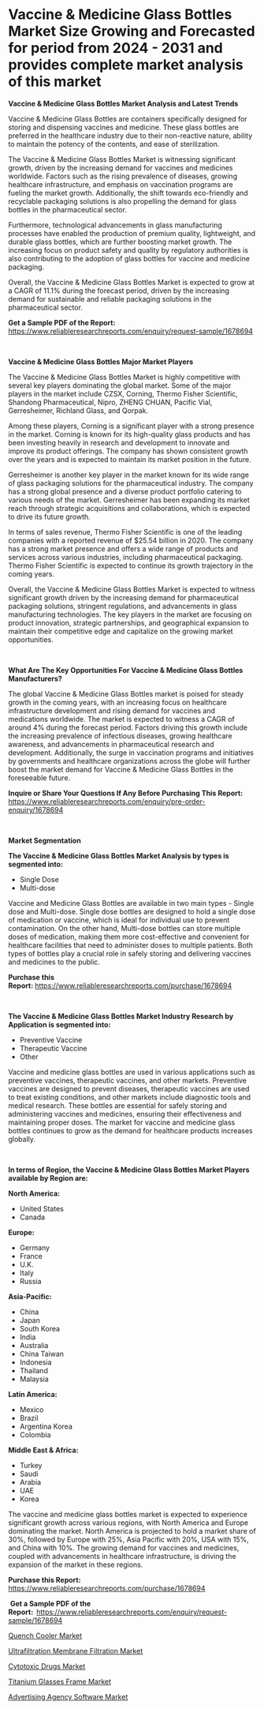 <p><h1>Vaccine & Medicine Glass Bottles Market Size Growing and Forecasted for period from 2024 - 2031 and provides complete market analysis of this market</h1></p><p><strong>Vaccine & Medicine Glass Bottles Market Analysis and Latest Trends</strong></p>
<p><p>Vaccine & Medicine Glass Bottles are containers specifically designed for storing and dispensing vaccines and medicine. These glass bottles are preferred in the healthcare industry due to their non-reactive nature, ability to maintain the potency of the contents, and ease of sterilization.</p><p>The Vaccine & Medicine Glass Bottles Market is witnessing significant growth, driven by the increasing demand for vaccines and medicines worldwide. Factors such as the rising prevalence of diseases, growing healthcare infrastructure, and emphasis on vaccination programs are fueling the market growth. Additionally, the shift towards eco-friendly and recyclable packaging solutions is also propelling the demand for glass bottles in the pharmaceutical sector.</p><p>Furthermore, technological advancements in glass manufacturing processes have enabled the production of premium quality, lightweight, and durable glass bottles, which are further boosting market growth. The increasing focus on product safety and quality by regulatory authorities is also contributing to the adoption of glass bottles for vaccine and medicine packaging.</p><p>Overall, the Vaccine & Medicine Glass Bottles Market is expected to grow at a CAGR of 11.1% during the forecast period, driven by the increasing demand for sustainable and reliable packaging solutions in the pharmaceutical sector.</p></p>
<p><strong>Get a Sample PDF of the Report:&nbsp;</strong> <a href="https://www.reliableresearchreports.com/enquiry/request-sample/1678694">https://www.reliableresearchreports.com/enquiry/request-sample/1678694</a></p>
<p>&nbsp;</p>
<p><strong>Vaccine & Medicine Glass Bottles Major Market Players</strong></p>
<p><p>The Vaccine & Medicine Glass Bottles Market is highly competitive with several key players dominating the global market. Some of the major players in the market include CZSX, Corning, Thermo Fisher Scientific, Shandong Pharmaceutical, Nipro, ZHENG CHUAN, Pacific Vial, Gerresheimer, Richland Glass, and Qorpak.</p><p>Among these players, Corning is a significant player with a strong presence in the market. Corning is known for its high-quality glass products and has been investing heavily in research and development to innovate and improve its product offerings. The company has shown consistent growth over the years and is expected to maintain its market position in the future.</p><p>Gerresheimer is another key player in the market known for its wide range of glass packaging solutions for the pharmaceutical industry. The company has a strong global presence and a diverse product portfolio catering to various needs of the market. Gerresheimer has been expanding its market reach through strategic acquisitions and collaborations, which is expected to drive its future growth.</p><p>In terms of sales revenue, Thermo Fisher Scientific is one of the leading companies with a reported revenue of $25.54 billion in 2020. The company has a strong market presence and offers a wide range of products and services across various industries, including pharmaceutical packaging. Thermo Fisher Scientific is expected to continue its growth trajectory in the coming years.</p><p>Overall, the Vaccine & Medicine Glass Bottles Market is expected to witness significant growth driven by the increasing demand for pharmaceutical packaging solutions, stringent regulations, and advancements in glass manufacturing technologies. The key players in the market are focusing on product innovation, strategic partnerships, and geographical expansion to maintain their competitive edge and capitalize on the growing market opportunities.</p></p>
<p>&nbsp;</p>
<p><strong>What Are The Key Opportunities For Vaccine & Medicine Glass Bottles Manufacturers?</strong></p>
<p><p>The global Vaccine & Medicine Glass Bottles market is poised for steady growth in the coming years, with an increasing focus on healthcare infrastructure development and rising demand for vaccines and medications worldwide. The market is expected to witness a CAGR of around 4% during the forecast period. Factors driving this growth include the increasing prevalence of infectious diseases, growing healthcare awareness, and advancements in pharmaceutical research and development. Additionally, the surge in vaccination programs and initiatives by governments and healthcare organizations across the globe will further boost the market demand for Vaccine & Medicine Glass Bottles in the foreseeable future.</p></p>
<p><strong>Inquire or Share Your Questions If Any Before Purchasing This Report:</strong> <a href="https://www.reliableresearchreports.com/enquiry/pre-order-enquiry/1678694">https://www.reliableresearchreports.com/enquiry/pre-order-enquiry/1678694</a></p>
<p>&nbsp;</p>
<p><strong>Market Segmentation</strong></p>
<p><strong>The Vaccine & Medicine Glass Bottles Market Analysis by types is segmented into:</strong></p>
<p><ul><li>Single Dose</li><li>Multi-dose</li></ul></p>
<p><p>Vaccine and Medicine Glass Bottles are available in two main types - Single dose and Multi-dose. Single dose bottles are designed to hold a single dose of medication or vaccine, which is ideal for individual use to prevent contamination. On the other hand, Multi-dose bottles can store multiple doses of medication, making them more cost-effective and convenient for healthcare facilities that need to administer doses to multiple patients. Both types of bottles play a crucial role in safely storing and delivering vaccines and medicines to the public.</p></p>
<p><strong>Purchase this Report:&nbsp;</strong><a href="https://www.reliableresearchreports.com/purchase/1678694">https://www.reliableresearchreports.com/purchase/1678694</a></p>
<p>&nbsp;</p>
<p><strong>The Vaccine & Medicine Glass Bottles Market Industry Research by Application is segmented into:</strong></p>
<p><ul><li>Preventive Vaccine</li><li>Therapeutic Vaccine</li><li>Other</li></ul></p>
<p><p>Vaccine and medicine glass bottles are used in various applications such as preventive vaccines, therapeutic vaccines, and other markets. Preventive vaccines are designed to prevent diseases, therapeutic vaccines are used to treat existing conditions, and other markets include diagnostic tools and medical research. These bottles are essential for safely storing and administering vaccines and medicines, ensuring their effectiveness and maintaining proper doses. The market for vaccine and medicine glass bottles continues to grow as the demand for healthcare products increases globally.</p></p>
<p>&nbsp;</p>
<p><strong>In terms of Region, the Vaccine & Medicine Glass Bottles Market Players available by Region are:</strong></p>
<p>
    <p> <strong> North America: </strong>
        <ul>
            <li>United States</li>
            <li>Canada</li>
        </ul>
        </p> 
    <p> <strong> Europe: </strong>
        <ul>
            <li>Germany</li>
            <li>France</li>
            <li>U.K.</li>
            <li>Italy</li>
            <li>Russia</li>
        </ul>
        </p> 
    <p> <strong> Asia-Pacific: </strong>
        <ul>
            <li>China</li>
            <li>Japan</li>
            <li>South Korea</li>
            <li>India</li>
            <li>Australia</li>
            <li>China Taiwan</li>
            <li>Indonesia</li>
            <li>Thailand</li>
            <li>Malaysia</li>
        </ul>
        </p> 
    <p> <strong> Latin America: </strong>
        <ul>
            <li>Mexico</li>
            <li>Brazil</li>
            <li>Argentina Korea</li>
            <li>Colombia</li>
        </ul>
        </p> 
    <p> <strong> Middle East & Africa: </strong>
        <ul>
            <li>Turkey</li>
            <li>Saudi</li>
            <li>Arabia</li>
            <li>UAE</li>
            <li>Korea</li>
        </ul>
    </p>
    </p>
<p><p>The vaccine and medicine glass bottles market is expected to experience significant growth across various regions, with North America and Europe dominating the market. North America is projected to hold a market share of 30%, followed by Europe with 25%, Asia Pacific with 20%, USA with 15%, and China with 10%. The growing demand for vaccines and medicines, coupled with advancements in healthcare infrastructure, is driving the expansion of the market in these regions.</p></p>
<p><strong>Purchase this Report: </strong><a href="https://www.reliableresearchreports.com/purchase/1678694">https://www.reliableresearchreports.com/purchase/1678694</a></p>
<p>&nbsp;<strong>Get a Sample PDF of the Report:&nbsp;&nbsp;</strong><a href="https://www.reliableresearchreports.com/enquiry/request-sample/1678694">https://www.reliableresearchreports.com/enquiry/request-sample/1678694</a></p>
<p><strong></strong></p>
<p><p><a href="https://medium.com/@raulkihn1910/quench-cooler-market-trends-forecast-and-competitive-analysis-to-2031-419858f9623e">Quench Cooler Market</a></p><p><a href="https://medium.com/@raulkihn1910/ultrafiltration-membrane-filtration-market-analysis-and-sze-forecasted-for-period-from-2024-to-2031-8f399f90b396">Ultrafiltration Membrane Filtration Market</a></p><p><a href="https://github.com/derrinmiltonellis35gcl/Market-Research-Report-List-1/blob/main/cytotoxic-drugs-market.md">Cytotoxic Drugs Market</a></p><p><a href="https://github.com/khansimonweber1lqujlwoz15d/Market-Research-Report-List-1/blob/main/titanium-glasses-frame-market.md">Titanium Glasses Frame Market</a></p><p><a href="https://medium.com/@raulkihn1910/advertising-agency-software-market-competitive-analysis-market-trends-and-forecast-to-2031-4d22882e015d">Advertising Agency Software Market</a></p></p>